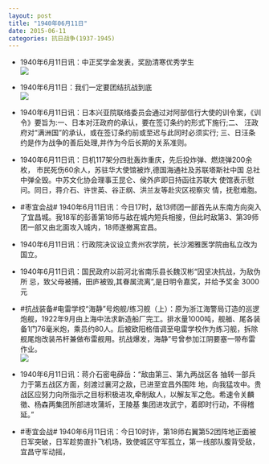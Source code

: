 ```yaml
---
layout: post
title: "1940年06月11日"
date: 2015-06-11
categories: 抗日战争(1937-1945)
---
```


<meta name="referrer" content="no-referrer" />

- 1940年6月11日讯：中正奖学金发表，奖励清寒优秀学生 <br/><img src="https://ww3.sinaimg.cn/large/aca367d8jw1et0hzmiz28j20dw0c8gog.jpg" />

- 1940年6月11日：我们一定要团结抗战到底 <br/><img src="https://ww2.sinaimg.cn/large/aca367d8jw1et0g94yxgej211q0hijy4.jpg" />

- 1940年6月11日讯：日本兴亚院联络委员会通过对阿部信行大使的训令案，《训 令》要旨为:一、日本对汪政府的承认，要在签订条约的形式下施行;二、 汪政府对“满洲国”的承认，或在签订条约前或至迟与此同时必须实行; 三、日汪条约是作为战争的善后处理,并作为今后长期的关系准则。  

- 1940年6月11日讯：日机117架分四批轰炸重庆，先后投炸弹、燃烧弹200余枚， 市民死伤60余人，苏驻华大使馆被炸,德国海通社及苏联塔斯社中国 总社中弹全毁。中苏文化协会理事王昆仑、侯外庐即日持函往苏联大 使馆表示慰问。同日，蒋介石、许世英、谷正纲、洪兰友等赴灾区视察灾 情，抚慰难胞。 

- #枣宜会战# 1940年6月11日讯：今日17时，敌13师团一部首先从东南方向突入了宜昌城。我18军的彭善第18师与敌在城内短兵相接，但此时敌第3、第39师团一部又由北面攻入城内，18师遂撤离宜昌。 

- 1940年6月11日讯：行政院决议设立贵州农学院，长沙湘雅医学院由私立改为 国立。 

- 1940年6月11日讯：国民政府以前河北省南乐县长魏汉彬“因坚决抗战，为敌伪所 忌，致父母被捕，田庐被毁,其眷属流离”,是日明令嘉奖，并给予奖金 3000 元 

- #抗战装备#电雷学校“海静”号炮舰/练习舰（上）：原为浙江海警局订造的巡逻炮舰，1922年9月由上海中法求新造船厂完工。排水量1000吨，舰艏、尾各装备1门76毫米炮，乘员约80人。后被欧阳格借调至电雷学校作为练习舰，拆除舰尾炮改装吊杆兼做布雷舰用。抗战爆发，海静”号曾参加江阴要塞一带布雷作业。 <br/><img src="https://ww2.sinaimg.cn/large/aca367d8jw1eszx5xvey5j208c0h1ta9.jpg" />

- 1940年6月11日讯：蒋介石密电薛岳：“敌由第三、第九两战区各 抽转一部兵力于第五战区方面，刻渡过襄河之敌，已进至宜昌外围阵 地，向我猛攻中。贵战区应努力向所指示之目标积极进攻,牵制敌人，以解友军之危。希速令关麟徵、杨森两集团所部进攻蒲圻，王陵基 集团进攻武宁，着即时行动，不得稽延。” 

- #枣宜会战# 1940年6月11日讯：今日10时许，第18师右翼第52团阵地正面被日军突破，日军趁势直扑飞机场，致使城区守军孤立，第一线部队腹背受敌，宜昌守军动摇， 

